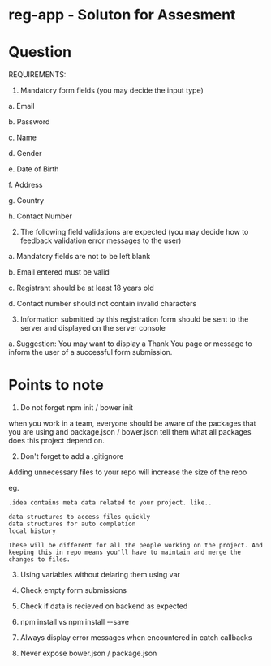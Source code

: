 # reg-app - Soluton for Assesment

# Question

REQUIREMENTS:

1. Mandatory form fields (you may decide the input type)

  a. Email
  
  b. Password
  
  c. Name
  
  d. Gender

  e. Date of Birth

  f. Address

  g. Country

  h. Contact Number

2. The following field validations are expected (you may decide how to feedback validation error messages to the user)

  a. Mandatory fields are not to be left blank

  b. Email entered must be valid

  c. Registrant should be at least 18 years old

  d. Contact number should not contain invalid characters

3. Information submitted by this registration form should be sent to the server and displayed on the server console

  a. Suggestion: You may want to display a Thank You page or message to inform the user of a successful form submission.
  
  
# Points to note

1. Do not forget npm init / bower init
  
  when you work in a team, everyone should be aware of the packages that you are using and package.json / bower.json tell them what all packages does this project depend on.
  
2. Don't forget to add a .gitignore

  Adding unnecessary files to your repo will increase the size of the repo
  
  eg. 
    
    .idea contains meta data related to your project. like.. 
    
    data structures to access files quickly
    data structures for auto completion
    local history
    
    These will be different for all the people working on the project. And keeping this in repo means you'll have to maintain and merge the changes to files. 
    
3. Using variables without delaring them using var

4. Check empty form submissions

5. Check if data is recieved on backend as expected

6. npm install vs npm install --save

7. Always display error messages when encountered in catch callbacks

8. Never expose bower.json / package.json 
